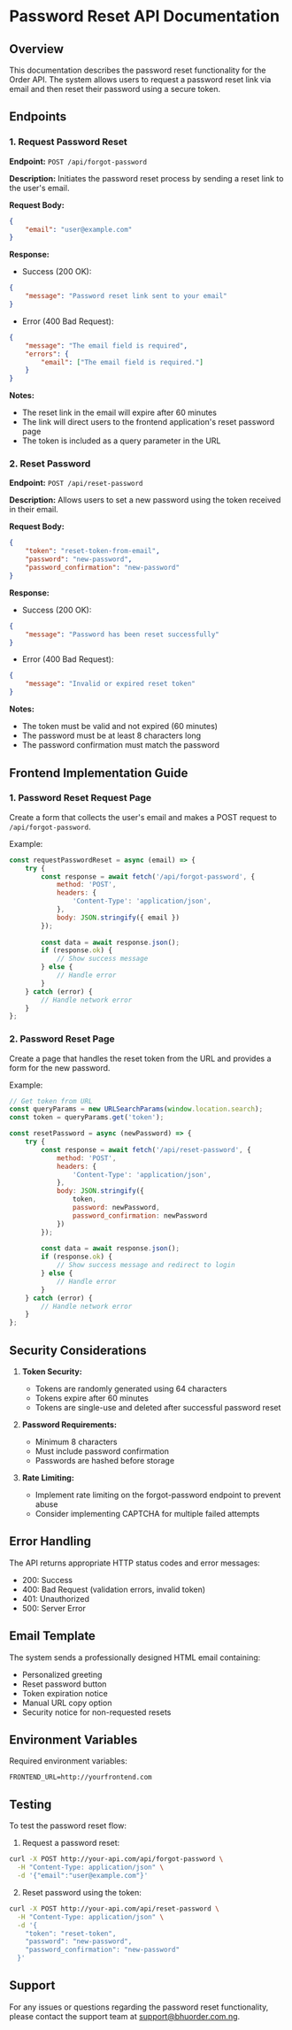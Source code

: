 # Password Reset API Documentation

## Overview
This documentation describes the password reset functionality for the Order API. The system allows users to request a password reset link via email and then reset their password using a secure token.

## Endpoints

### 1. Request Password Reset

**Endpoint:** `POST /api/forgot-password`

**Description:** Initiates the password reset process by sending a reset link to the user's email.

**Request Body:**
```json
{
    "email": "user@example.com"
}
```

**Response:**
- Success (200 OK):
```json
{
    "message": "Password reset link sent to your email"
}
```

- Error (400 Bad Request):
```json
{
    "message": "The email field is required",
    "errors": {
        "email": ["The email field is required."]
    }
}
```

**Notes:**
- The reset link in the email will expire after 60 minutes
- The link will direct users to the frontend application's reset password page
- The token is included as a query parameter in the URL

### 2. Reset Password

**Endpoint:** `POST /api/reset-password`

**Description:** Allows users to set a new password using the token received in their email.

**Request Body:**
```json
{
    "token": "reset-token-from-email",
    "password": "new-password",
    "password_confirmation": "new-password"
}
```

**Response:**
- Success (200 OK):
```json
{
    "message": "Password has been reset successfully"
}
```

- Error (400 Bad Request):
```json
{
    "message": "Invalid or expired reset token"
}
```

**Notes:**
- The token must be valid and not expired (60 minutes)
- The password must be at least 8 characters long
- The password confirmation must match the password

## Frontend Implementation Guide

### 1. Password Reset Request Page
Create a form that collects the user's email and makes a POST request to `/api/forgot-password`.

Example:
```javascript
const requestPasswordReset = async (email) => {
    try {
        const response = await fetch('/api/forgot-password', {
            method: 'POST',
            headers: {
                'Content-Type': 'application/json',
            },
            body: JSON.stringify({ email })
        });
        
        const data = await response.json();
        if (response.ok) {
            // Show success message
        } else {
            // Handle error
        }
    } catch (error) {
        // Handle network error
    }
};
```

### 2. Password Reset Page
Create a page that handles the reset token from the URL and provides a form for the new password.

Example:
```javascript
// Get token from URL
const queryParams = new URLSearchParams(window.location.search);
const token = queryParams.get('token');

const resetPassword = async (newPassword) => {
    try {
        const response = await fetch('/api/reset-password', {
            method: 'POST',
            headers: {
                'Content-Type': 'application/json',
            },
            body: JSON.stringify({
                token,
                password: newPassword,
                password_confirmation: newPassword
            })
        });
        
        const data = await response.json();
        if (response.ok) {
            // Show success message and redirect to login
        } else {
            // Handle error
        }
    } catch (error) {
        // Handle network error
    }
};
```

## Security Considerations

1. **Token Security:**
   - Tokens are randomly generated using 64 characters
   - Tokens expire after 60 minutes
   - Tokens are single-use and deleted after successful password reset

2. **Password Requirements:**
   - Minimum 8 characters
   - Must include password confirmation
   - Passwords are hashed before storage

3. **Rate Limiting:**
   - Implement rate limiting on the forgot-password endpoint to prevent abuse
   - Consider implementing CAPTCHA for multiple failed attempts

## Error Handling

The API returns appropriate HTTP status codes and error messages:

- 200: Success
- 400: Bad Request (validation errors, invalid token)
- 401: Unauthorized
- 500: Server Error

## Email Template

The system sends a professionally designed HTML email containing:
- Personalized greeting
- Reset password button
- Token expiration notice
- Manual URL copy option
- Security notice for non-requested resets

## Environment Variables

Required environment variables:
```
FRONTEND_URL=http://yourfrontend.com
```

## Testing

To test the password reset flow:

1. Request a password reset:
```bash
curl -X POST http://your-api.com/api/forgot-password \
  -H "Content-Type: application/json" \
  -d '{"email":"user@example.com"}'
```

2. Reset password using the token:
```bash
curl -X POST http://your-api.com/api/reset-password \
  -H "Content-Type: application/json" \
  -d '{
    "token": "reset-token",
    "password": "new-password",
    "password_confirmation": "new-password"
  }'
```

## Support

For any issues or questions regarding the password reset functionality, please contact the support team at support@bhuorder.com.ng. 